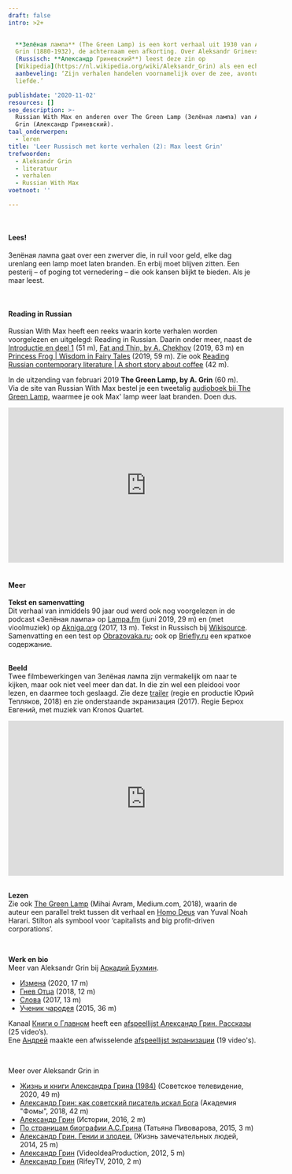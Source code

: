 ```yaml
---
draft: false
intro: >2+
   

  **Зелёная лампа** (The Green Lamp) is een kort verhaal uit 1930 van Aleksandr
  Grin (1880-1932), de achternaam een afkorting. Over Aleksandr Grinevski
  (Russisch: **Александр Гриневский**) leest deze zin op
  [Wikipedia](https://nl.wikipedia.org/wiki/Aleksandr_Grin) als een echte
  aanbeveling: ‘Zijn verhalen handelen voornamelijk over de zee, avonturen en
  liefde.’ 

publishdate: '2020-11-02'
resources: []
seo_description: >-
  Russian With Max en anderen over The Green Lamp (Зелёная лампа) van Aleksandr
  Grin (Александр Гриневский).
taal_onderwerpen:
  - leren
title: 'Leer Russisch met korte verhalen (2): Max leest Grin'
trefwoorden:
  - Aleksandr Grin
  - literatuur
  - verhalen
  - Russian With Max
voetnoot: ''

---
```


 <br/>

#### Lees!

Зелёная лампа gaat over een zwerver die, in ruil voor geld, elke dag urenlang een lamp moet laten branden. En erbij moet blijven zitten. Een pesterij – of poging tot vernedering – die ook kansen blijkt te bieden. Als je maar leest. 

 <br/>

#### Reading in Russian

Russian With Max heeft een reeks waarin korte verhalen worden voorgelezen en uitgelegd: Reading in Russian. Daarin onder meer, naast de [Introductie en deel 1](https://www.youtube.com/watch?v=i0A4OvGQIs4) (51 m), [Fat and Thin, by A. Chekhov](https://www.youtube.com/watch?v=enUuqfPFreY) (2019, 63 m) en [Princess Frog | Wisdom in Fairy Tales](https://www.youtube.com/watch?v=tvH1-R8ElXQ) (2019, 59 m). Zie ook [Reading Russian contemporary literature | A short story about coffee](https://www.youtube.com/watch?v=f4kzRtzVGJM) (42 m).

 

In de uitzending van februari 2019 **The Green Lamp, by A. Grin** (60 m).  <br/>
Via de site van Russian With Max bestel je een tweetalig [audioboek bij The Green Lamp](https://www.russianwithmax.com/product/the-green-lamp-dual-laguage-audiobook/), waarmee je ook Max' lamp weer laat branden. Doen dus. 

 

<iframe width="560" height="315" src="https://www.youtube.com/embed/F9pje19bjHE" frameborder="0" allow="accelerometer; autoplay; encrypted-media; gyroscope; picture-in-picture" allowfullscreen></iframe>

  <br/>
 <br/>



#### Meer




**Tekst en samenvatting**<br/>
Dit verhaal van inmiddels 90 jaar oud werd ook nog voorgelezen in de podcast «Зелёная лампа» op [Lampa.fm](https://lampa.fm/) (juni 2019, 29 m) en (met vioolmuziek) op [Akniga.org](https://akniga.org/grin-aleksandr-zelenaya-lampa) (2017, 13 m).
Tekst in Russisch bij [Wikisource](https://ru.wikisource.org/wiki/Зелёная_лампа_(Грин)).
Samenvatting en een test op [Obrazovaka.ru](https://obrazovaka.ru/books/grin/zelenaya-lampa); ook op [Briefly.ru](https://briefly.ru/grin/zelenaia_lampa/) een краткое содержание.
<br/>
<br/>


**Beeld**<br/>
Twee filmbewerkingen van Зелёная лампа  zijn vermakelijk om naar te kijken, maar ook niet veel meer dan dat. In die zin wel een pleidooi voor lezen, en daarmee toch geslaagd. Zie deze [trailer](https://youtu.be/UYnr01Mbj8w) (regie en productie Юрий Тепляков, 2018) en zie onderstaande экранизация (2017). 
Regie Берюх Евгений, met muziek van Kronos Quartet.



<iframe width="560" height="315" src="https://www.youtube.com/embed/n-OmvTfkvI0" frameborder="0" allow="accelerometer; autoplay; clipboard-write; encrypted-media; gyroscope; picture-in-picture" allowfullscreen></iframe>

<br/>
 <br/>

**Lezen**<br/>
Zie ook [The Green Lamp](https://medium.com/@mihaiavram/the-green-lamp-ae414a2b498b) (Mihai Avram, Medium.com, 2018), waarin de auteur een parallel trekt tussen dit verhaal en [Homo Deus](https://nl.wikipedia.org/wiki/Homo_Deus:_een_kleine_geschiedenis_van_de_toekomst) van Yuval Noah Harari. Stilton als symbool voor ‘capitalists and big profit-driven corporations’.

 
<br/>
 
**Werk en bio**  <br/>
Meer van Aleksandr Grin bij [Аркадий Бухмин](https://www.youtube.com/channel/UCkdchZhhz_Yc2y0OvmM_PFQ).

- [Измена](https://youtu.be/2bx-IeR74mk) (2020, 17 m)
- [Гнев Отца](https://youtu.be/1y0cBF-f_jU) (2018, 12 m)
- [Слова](https://youtu.be/Z_VNFKAe9iM) (2017, 13 m)
- [Ученик чародея](https://youtu.be/YNiouPKdFHs) (2015, 36 m)



Kanaal [Книги о Главном](https://www.youtube.com/channel/UC8UlyQk484yuAxwhuDLBIAA) heeft een [afspeellijst Александр Грин. Рассказы](https://www.youtube.com/playlist?list=PLuDyWw6ZJPIIh0b_g8fbNRjbfY1ISx3rr) (25 video’s).<br/>
Ene [Андрей](https://www.youtube.com/channel/UC74blkF_6cyIfxuYvdtisTw) maakte een afwisselende [afspeellijst экранизации](https://www.youtube.com/playlist?list=PLZ9ueCdRNlyqPwMYTvGLJQ1IMk-FzPrhy) (19 video's).



 
<br/>


Meer over Aleksandr Grin in


- [Жизнь и книги Александра Грина (1984)](https://youtu.be/vj6fq2t2pyg) (Советское телевидение, 2020, 49 m)    
- [Александр Грин: как советский писатель искал Бога](https://youtu.be/9JhnK-TtuNg) (Академия "Фомы", 2018, 42 m)
- [Александр Грин](https://youtu.be/pYvlqh0bdKA) (Истории, 2016, 2 m)
- [По страницам биографии А.С.Грина](https://youtu.be/4VotRoJy-6c) (Татьяна Пивоварова, 2015, 3 m)
- [Александр Грин. Гении и злодеи.](https://youtu.be/45GmCGggmbI) (Жизнь замечательных людей, 2014, 25 m)
- [Александр Грин](https://youtu.be/hG0pb83_Kec) (VideoIdeaProduction, 2012, 5 m)
- [Александр Грин](https://youtu.be/ii-4AW6u02s) (RifeyTV, 2010, 2 m)





